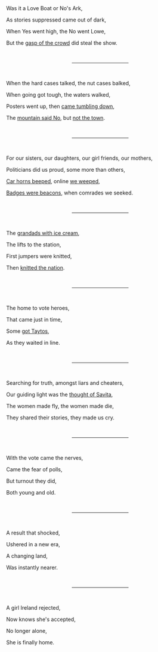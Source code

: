 &nbsp;
<br />

Was it a Love Boat or No's Ark,

As stories suppressed came out of dark,

When Yes went high, the No went Lowe,

But the [gasp of the crowd](https://twitter.com/EricaHome1/status/999407960781742080 "The reaction of the audience to the reply Saoirse received on PKLive is not in this clip but was momentus...") did steal the show.

<br />
<hr style="width: 30%; margin-left: auto; margin-right: auto;" />
<br />

When the hard cases talked, the nut cases balked,

When going got tough, the waters walked,

Posters went up, then [came tumbling down](https://twitter.com/rodericogorman/status/991642555120078849),

The [mountain said No](https://twitter.com/rtenews/status/997064195538534400), but [not the town](https://twitter.com/thejournal_ie/status/1000427302768046080).

<br />
<hr style="width: 30%; margin-left: auto; margin-right: auto;" />
<br />

For our sisters, our daughters, our girl friends, our mothers,

Politicians did us proud, some more than others,

[Car horns beeped](https://twitter.com/mondaygirl/status/999548157733175301), online [we weeped](https://twitter.com/BarryLenihan/status/1000395568496234497),

[Badges were beacons](https://twitter.com/EmerTheScreamer/status/999539247471316992), when comrades we seeked.

<br />
<hr style="width: 30%; margin-left: auto; margin-right: auto;" />
<br />

The [grandads with ice cream](https://twitter.com/AnTaobhRua/status/999617861747380224 "Grandads with ice cream tweeted image..."),

The lifts to the station,

First jumpers were knitted,

Then [knitted the nation](https://twitter.com/HoorayForNiamh/status/999272813465866240).

<br />
<hr style="width: 30%; margin-left: auto; margin-right: auto;" />
<br />

The home to vote heroes,

That came just in time,

Some [got Taytos](https://twitter.com/AoifeNiRaif/status/999739576162963457),

As they waited in line.

<br />
<hr style="width: 30%; margin-left: auto; margin-right: auto;" />
<br />

Searching for truth, amongst liars and cheaters,

Our guiding light was the [thought of Savita](https://twitter.com/Together4yes/status/1001010635872849920),

The women made fly, the women made die,

They shared their stories, they made us cry.

<br />
<hr style="width: 30%; margin-left: auto; margin-right: auto;" />
<br />

With the vote came the nerves,

Came the fear of polls,

But turnout they did,

Both young and old.

<br />
<hr style="width: 30%; margin-left: auto; margin-right: auto;" />
<br />

A result that shocked,

Ushered in a new era,

A changing land,

Was instantly nearer.

<br />
<hr style="width: 30%; margin-left: auto; margin-right: auto;" />
<br />

A girl Ireland rejected,

Now knows she's accepted,

No longer alone,

She is finally home.
